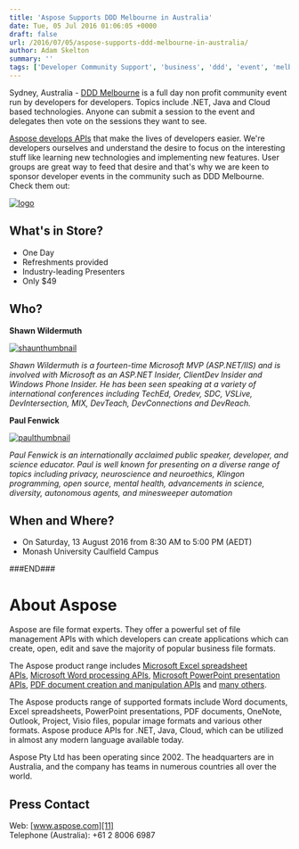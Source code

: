 ```yaml
---
title: 'Aspose Supports DDD Melbourne in Australia'
date: Tue, 05 Jul 2016 01:06:05 +0000
draft: false
url: /2016/07/05/aspose-supports-ddd-melbourne-in-australia/
author: Adam Skelton
summary: ''
tags: ['Developer Community Support', 'business', 'ddd', 'event', 'melbourne', 'sponsorship', 'user group']
---
```


Sydney, Australia - [DDD Melbourne][1] is a full day non profit community event run by developers for developers. Topics include .NET, Java and Cloud based technologies. Anyone can submit a session to the event and delegates then vote on the sessions they want to see.

[Aspose develops APIs][2] that make the lives of developers easier. We're developers ourselves and understand the desire to focus on the interesting stuff like learning new technologies and implementing new features. User groups are great way to feed that desire and that's why we are keen to sponsor developer events in the community such as DDD Melbourne. Check them out:

[![][3]](https://blog.aspose.com/wp-content/uploads/sites/2/2016/07/logo.jpg)

## What's in Store?

*   One Day
*   Refreshments provided
*   Industry-leading Presenters
*   Only $49

## Who?

**Shawn Wildermuth**

[![][4]](https://blog.aspose.com/wp-content/uploads/sites/2/2016/07/shaunthumbnail.png)

_Shawn Wildermuth is a fourteen-time Microsoft MVP (ASP.NET/IIS) and is involved with Microsoft as an ASP.NET Insider, ClientDev Insider and Windows Phone Insider. _He has been seen speaking at a variety of international conferences including TechEd, Oredev, SDC, VSLive, DevIntersection, MIX, DevTeach, DevConnections and DevReach.__

__**Paul Fenwick**__

[![][5]](https://blog.aspose.com/wp-content/uploads/sites/2/2016/07/paulthumbnail.png)

_Paul Fenwick is an internationally acclaimed public speaker, developer, and science educator. Paul is well known for presenting on a diverse range of topics including privacy, neuroscience and neuroethics, Klingon programming, open source, mental health, advancements in science, diversity, autonomous agents, and minesweeper automation_

## When and Where?

*   On Saturday, 13 August 2016 from 8:30 AM to 5:00 PM (AEDT)
*   Monash University Caulfield Campus

###END###

# About Aspose

Aspose are file format experts. They offer a powerful set of file management APIs with which developers can create applications which can create, open, edit and save the majority of popular business file formats.

The Aspose product range includes [Microsoft Excel spreadsheet APIs][6], [Microsoft Word processing APIs][7], [Microsoft PowerPoint presentation APIs][8], [PDF document creation and manipulation APIs][9] and [many others][10].

The Aspose products range of supported formats include Word documents, Excel spreadsheets, PowerPoint presentations, PDF documents, OneNote, Outlook, Project, Visio files, popular image formats and various other formats. Aspose produce APIs for .NET, Java, Cloud, which can be utilized in almost any modern language available today.

Aspose Pty Ltd has been operating since 2002. The headquarters are in Australia, and the company has teams in numerous countries all over the world.

## Press Contact

Web: [www.aspose.com][11]  
Telephone (Australia): +61 2 8006 6987




[1]: http://www.dddmelbourne.com/
[2]: http://www.aspose.com/total-component-suite.aspx
[3]: https://blog.aspose.com/wp-content/uploads/sites/2/2016/07/logo.jpg "logo"
[4]: https://blog.aspose.com/wp-content/uploads/sites/2/2016/07/shaunthumbnail.png "shaunthumbnail"
[5]: https://blog.aspose.com/wp-content/uploads/sites/2/2016/07/paulthumbnail.png "paulthumbnail"
[6]: http://www.aspose.com/.net/excel-component.aspx?utm_source=ignitenz2015&utm_medium=web&utm_campaign=ignitenz2015
[7]: http://www.aspose.com/.net/word-component.aspx?utm_source=ignitenz2015&utm_medium=web&utm_campaign=ignitenz2015
[8]: http://www.aspose.com/.net/powerpoint-component.aspx?utm_source=ignitenz2015&utm_medium=web&utm_campaign=ignitenz2015
[9]: http://www.aspose.com/.net/pdf-component.aspx?utm_source=ignitenz2015&utm_medium=web&utm_campaign=ignitenz2015
[10]: http://www.aspose.com/total-component-suite.aspx?utm_source=ignitenz2015&utm_medium=web&utm_campaign=ignitenz2015
[11]: http://www.aspose.com/



